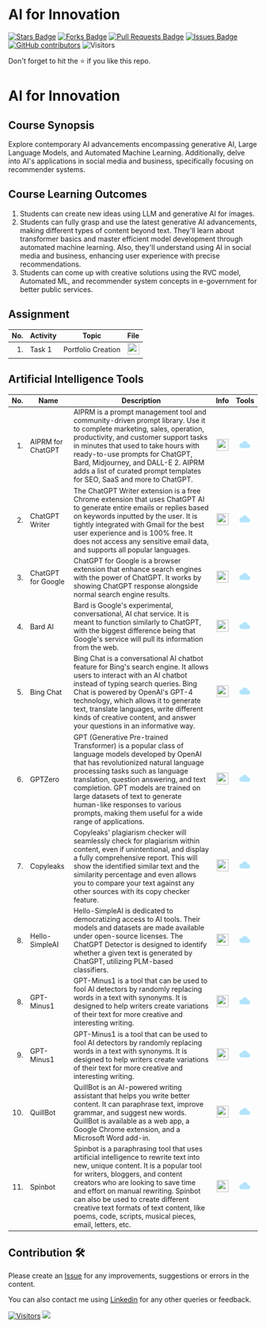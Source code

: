 # AI for Innovation

<a href="https://github.com/drshahizan/AI-Innovation/stargazers"><img src="https://img.shields.io/github/stars/drshahizan/AI-Innovation" alt="Stars Badge"/></a>
<a href="https://github.com/drshahizan/AI-Innovation/network/members"><img src="https://img.shields.io/github/forks/drshahizan/AI-Innovation" alt="Forks Badge"/></a>
<a href="https://github.com/drshahizan/AI-Innovation/pulls"><img src="https://img.shields.io/github/issues-pr/drshahizan/AI-Innovation" alt="Pull Requests Badge"/></a>
<a href="https://github.com/drshahizan/AI-Innovation"><img src="https://img.shields.io/github/issues/drshahizan/AI-Innovation" alt="Issues Badge"/></a>
<a href="https://github.com/drshahizan/AI-Innovation/graphs/contributors"><img alt="GitHub contributors" src="https://img.shields.io/github/contributors/drshahizan/AI-Innovation?color=2b9348"></a>
![Visitors](https://api.visitorbadge.io/api/visitors?path=https%3A%2F%2Fgithub.com%2Fdrshahizan%2FAI-Innovation&labelColor=%23d9e3f0&countColor=%23697689&style=flat)

Don't forget to hit the :star: if you like this repo.

# AI for Innovation

## Course Synopsis
Explore contemporary AI advancements encompassing generative AI, Large Language Models, and Automated Machine Learning. Additionally, delve into AI's applications in social media and business, specifically focusing on recommender systems.

## Course Learning Outcomes
1. Students can create new ideas using LLM and generative AI for images.
2. Students can fully grasp and use the latest generative AI advancements, making different types of content beyond text. They'll learn about transformer basics and master efficient model development through automated machine learning. Also, they'll understand using AI in social media and business, enhancing user experience with precise recommendations.
3. Students can come up with creative solutions using the RVC model, Automated ML, and recommender system concepts in e-government for better public services.

## Assignment
| No. | Activity | Topic | File |
| -----: | ------ | ------ | :-----: | 
| 1. | Task 1 | Portfolio Creation | <a href="./portfolio/readme.md" ><img src="./images/rfp.png" width="24px" height="24px" ></a> | 

## Artificial Intelligence Tools

| No.  | Name | Description | Info | Tools |
|------: | ------------------|-----|:--------:|:--------:|
| 1. | AIPRM for ChatGPT |AIPRM is a prompt management tool and community-driven prompt library. Use it to complete marketing, sales, operation, productivity, and customer support tasks in minutes that used to take hours with ready-to-use prompts for ChatGPT, Bard, Midjourney, and DALL-E 2. AIPRM adds a list of curated prompt templates for SEO, SaaS and more to ChatGPT. |<a href="https://drshahizan.gitbook.io/copywriting-chatgpt/tools/aiprm-for-chatgpt" ><img src="./images/rfp.png" width="24px" height="24px" ></a> | <a href="https://www.aiprm.com/" ><img src="./images/download.gif" width="24px" height="24px" ></a> |
| 2. | ChatGPT Writer | The ChatGPT Writer extension is a free Chrome extension that uses ChatGPT AI to generate entire emails or replies based on keywords inputted by the user. It is tightly integrated with Gmail for the best user experience and is 100% free. It does not access any sensitive email data, and supports all popular languages. |<a href="https://drshahizan.gitbook.io/copywriting-chatgpt/tools/chatgpt-writer" ><img src="./images/rfp.png" width="24px" height="24px" ></a> | <a href="https://chatgptwriter.ai/" ><img src="./images/download.gif" width="24px" height="24px" ></a> |
| 3. | ChatGPT for Google |ChatGPT for Google is a browser extension that enhance search engines with the power of ChatGPT. It works by showing ChatGPT response alongside normal search engine results. |<a href="https://drshahizan.gitbook.io/copywriting-chatgpt/tools/chatgpt-for-google" ><img src="./images/rfp.png" width="24px" height="24px" ></a> | <a href="https://chatgpt4google.com/" ><img src="./images/download.gif" width="24px" height="24px" ></a> |
| 4. | Bard AI | Bard is Google's experimental, conversational, AI chat service. It is meant to function similarly to ChatGPT, with the biggest difference being that Google's service will pull its information from the web.  |<a href="https://drshahizan.gitbook.io/ai-tools/ai-tools/chatbot/bard-ai" ><img src="./images/rfp.png" width="24px" height="24px" ></a> | <a href="https://bard.google.com/chat" ><img src="./images/download.gif" width="24px" height="24px" ></a> |
| 5. | Bing Chat | Bing Chat is a conversational AI chatbot feature for Bing's search engine. It allows users to interact with an AI chatbot instead of typing search queries. Bing Chat is powered by OpenAI's GPT-4 technology, which allows it to generate text, translate languages, write different kinds of creative content, and answer your questions in an informative way. |<a href="https://drshahizan.gitbook.io/ai-tools/ai-tools/chatbot/bing-chat-ai" ><img src="./images/rfp.png" width="24px" height="24px" ></a> | <a href="https://www.microsoft.com/en-us/edge/features/bing-chat" ><img src="./images/download.gif" width="24px" height="24px" ></a> |
| 6. | GPTZero | GPT (Generative Pre-trained Transformer) is a popular class of language models developed by OpenAI that has revolutionized natural language processing tasks such as language translation, question answering, and text completion. GPT models are trained on large datasets of text to generate human-like responses to various prompts, making them useful for a wide range of applications. |<a href="https://drshahizan.gitbook.io/ai-tools/ai-tools/detect-ai/gptzero" ><img src="./images/rfp.png" width="24px" height="24px" ></a> | <a href="https://gptzero.me/" ><img src="./images/download.gif" width="24px" height="24px" ></a> |
| 7. | Copyleaks | Copyleaks' plagiarism checker will seamlessly check for plagiarism within content, even if unintentional, and display a fully comprehensive report. This will show the identified similar text and the similarity percentage and even allows you to compare your text against any other sources with its copy checker feature. |<a href="https://drshahizan.gitbook.io/ai-tools/ai-tools/detect-ai/copyleaks" ><img src="./images/rfp.png" width="24px" height="24px" ></a> | <a href="https://copyleaks.com/ai-content-detector" ><img src="./images/download.gif" width="24px" height="24px" ></a> |
| 8. | Hello-SimpleAI | Hello-SimpleAI is dedicated to democratizing access to AI tools. Their models and datasets are made available under open-source licenses. The ChatGPT Detector is designed to identify whether a given text is generated by ChatGPT, utilizing PLM-based classifiers.|<a href="https://drshahizan.gitbook.io/ai-tools/ai-tools/detect-ai/copyleaks" ><img src="./images/rfp.png" width="24px" height="24px" ></a> | <a href="https://copyleaks.com/ai-content-detector" ><img src="./images/download.gif" width="24px" height="24px" ></a> |
| 8. | GPT-Minus1 | GPT-Minus1 is a tool that can be used to fool AI detectors by randomly replacing words in a text with synonyms. It is designed to help writers create variations of their text for more creative and interesting writing.|<a href="https://drshahizan.gitbook.io/ai-tools/ai-tools/chatbot/gpt-minus1" ><img src="./images/rfp.png" width="24px" height="24px" ></a> | <a href="https://www.gptminus1.com/" ><img src="./images/download.gif" width="24px" height="24px" ></a> |
| 9. | GPT-Minus1 | GPT-Minus1 is a tool that can be used to fool AI detectors by randomly replacing words in a text with synonyms. It is designed to help writers create variations of their text for more creative and interesting writing.|<a href="https://drshahizan.gitbook.io/ai-tools/ai-tools/chatbot/gpt-minus1" ><img src="./images/rfp.png" width="24px" height="24px" ></a> | <a href="https://www.gptminus1.com/" ><img src="./images/download.gif" width="24px" height="24px" ></a> |
| 10. | QuillBot | QuillBot is an AI-powered writing assistant that helps you write better content. It can paraphrase text, improve grammar, and suggest new words. QuillBot is available as a web app, a Google Chrome extension, and a Microsoft Word add-in.|<a href="https://drshahizan.gitbook.io/ai-tools/ai-tools/chatbot/quillbot" ><img src="./images/rfp.png" width="24px" height="24px" ></a> | <a href="https://quillbot.com/" ><img src="./images/download.gif" width="24px" height="24px" ></a> |
| 11. | Spinbot | Spinbot is a paraphrasing tool that uses artificial intelligence to rewrite text into new, unique content. It is a popular tool for writers, bloggers, and content creators who are looking to save time and effort on manual rewriting. Spinbot can also be used to create different creative text formats of text content, like poems, code, scripts, musical pieces, email, letters, etc. |<a href="https://drshahizan.gitbook.io/ai-tools/ai-tools/chatbot/spinbot" ><img src="./images/rfp.png" width="24px" height="24px" ></a> | <a href="https://spinbot.com/" ><img src="./images/download.gif" width="24px" height="24px" ></a> |



## Contribution 🛠️
Please create an [Issue](https://github.com/drshahizan/AI-Innovation/issues) for any improvements, suggestions or errors in the content.

You can also contact me using [Linkedin](https://www.linkedin.com/in/drshahizan/) for any other queries or feedback.

[![Visitors](https://api.visitorbadge.io/api/visitors?path=https%3A%2F%2Fgithub.com%2Fdrshahizan&labelColor=%23697689&countColor=%23555555&style=plastic)](https://visitorbadge.io/status?path=https%3A%2F%2Fgithub.com%2Fdrshahizan)
![](https://hit.yhype.me/github/profile?user_id=81284918)
